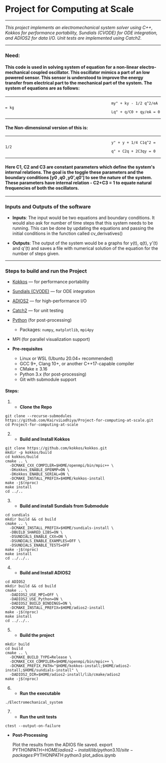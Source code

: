# Project for Computing at Scale

---  

*This project implements an electromechanical system solver using C++, Kokkos for performance portability, Sundials (CVODE) for ODE integration, and ADIOS2 for data I/O. Unit tests are implemented using Catch2.*

---

### Need: 
#### This code is used in solving system of equation for a non-linear electro-mechanical coupled oscillator. This oscillator mimics a part of an low powered sensor. This sensor is understood to improve the energy transfer from electrical part to the mechanical part of the system. The system of equations are as follows:
---
                                                    my" + ky - 1/2 q^2/eA = kg
                                                    Lq" + q/C0 + qy/eA = 0
---
#### The Non-dimensional version of this is:
---
                                                    y" + y + 1/4 C1q^2 = 1/2
                                                    q" + C2q + 2C3qy = 0
---                                                    
#### Here C1, C2 and C3 are constant parameters which define the system's internal relations. The goal is the toggle these parameters and the boundary conditions [y0 ,q0 ,y0',q0'] to see the nature of the system. These parameters have internal relation - C2+C3 = 1 to equate natural frequencies of both the oscillators. 

---

### Inputs and Outputs of the software

- **Inputs**: The input would be two equations and boundary conditions. It would also ask for number of time steps that this system needs to be running.
  This can be done by updating the equations and passing the initial conditions in the function called cv_derivatives() 

- **Outputs**: The output of the system would be a graphs for y(t), q(t), y'(t) and q'(t) and saves a file with numerical solution of the equation for the number of steps given.

---

### Steps to build and run the Project

- [Kokkos](https://github.com/kokkos/kokkos) — for performance portability
- [Sundials (CVODE)](https://computing.llnl.gov/projects/sundials) — for ODE integration
- [ADIOS2](https://adios2.readthedocs.io/) — for high-performance I/O
- [Catch2](https://github.com/catchorg/Catch2) — for unit testing
- [Python](https://www.python.org/) (for post-processing)
  - Packages: `numpy`, `matplotlib`, `mpi4py`
- MPI (for parallel visualization support)


- **Pre-requisites**

  - Linux or WSL (Ubuntu 20.04+ recommended)
  - GCC 9+, Clang 10+, or another C++17-capable compiler
  - CMake ≥ 3.16
  - Python 3.x (for post-processing)
  - Git with submodule support

#### Steps:
  1. - **Clone the Repo**

    git clone --recurse-submodules https://github.com/KairviLodhiya/Project-for-computing-at-scale.git
    cd Project-for-computing-at-scale


  2. - **Build and Install Kokkos**

    git clone https://github.com/kokkos/kokkos.git
    mkdir -p kokkos/build
    cd kokkos/build
    cmake .. \
      -DCMAKE_CXX_COMPILER=$HOME/openmpi/bin/mpic++ \
      -DKokkos_ENABLE_OPENMP=ON \
      -DKokkos_ENABLE_SERIAL=ON \
      -DCMAKE_INSTALL_PREFIX=$HOME/kokkos-install
    make -j$(nproc)
    make install
    cd ../..


  3. - **Build and install Sundials from Submodule**

    cd sundials
    mkdir build && cd build
    cmake .. \
      -DCMAKE_INSTALL_PREFIX=$HOME/sundials-install \
      -DBUILD_SHARED_LIBS=ON \
      -DSUNDIALS_ENABLE_CXX=ON \
      -DSUNDIALS_ENABLE_EXAMPLES=OFF \
      -DSUNDIALS_ENABLE_TESTS=OFF
    make -j$(nproc)
    make install
    cd ../../..


  4. - **Build and Install ADIOS2**

    cd ADIOS2
    mkdir build && cd build
    cmake .. \
      -DADIOS2_USE_MPI=OFF \
      -DADIOS2_USE_Python=ON \
      -DADIOS2_BUILD_BINDINGS=ON \
      -DCMAKE_INSTALL_PREFIX=$HOME/adios2-install
    make -j$(nproc)
    make install
    cd ../../..

  5. - **Build the project**

    mkdir build
    cd build
    cmake .. \
      -DCMAKE_BUILD_TYPE=Release \
      -DCMAKE_CXX_COMPILER=$HOME/openmpi/bin/mpic++ \
      -DCMAKE_PREFIX_PATH="$HOME/kokkos-install;$HOME/adios2-install;$HOME/sundials-install" \
      -DADIOS2_DIR=$HOME/adios2-install/lib/cmake/adios2
    make -j$(nproc)

  
  6. - **Run the executable**

    ./Electromechanical_system

  7. - **Run the unit tests**

    ctest --output-on-failure

- **Post-Processing** 

    Plot the results from the ADIOS file saved. 
    export PYTHONPATH=$HOME/adios2-install/lib/python3.10/site-packages:$PYTHONPATH
    python3 plot_adios.ipynb




